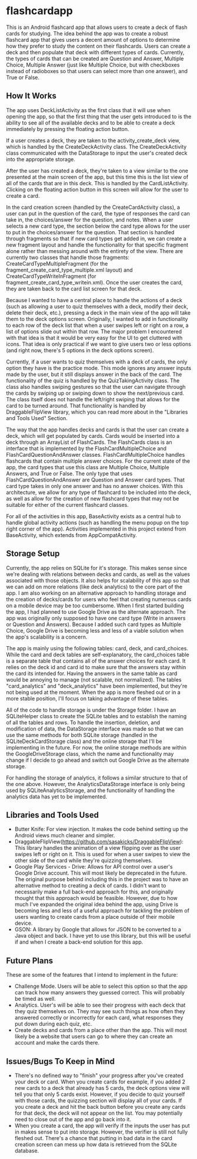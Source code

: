 # flashcardapp
This is an Android flashcard app that allows users to create a deck of flash cards for studying. The idea behind the app was to create a robust flashcard app that gives users a decent amount of options to determine how they prefer to study the content on their flashcards. Users can create a deck and then populate that deck with different types of cards. Currently, the types of cards that can be created are Question and Answer, Multiple Choice, Multiple Answer (just like Multiple Choice, but with checkboxes instead of radioboxes so that users can select more than one answer), and True or False.


## How It Works
The app uses DeckListActivity as the first class that it will use when opening the app, so that the first thing that the user gets introduced to is the ability to see all of the available decks and to be able to create a deck immediately by pressing the floating action button. 

If a user creates a deck, they are taken to the activity_create_deck view, which is handled by the CreateDeckActivity class. The CreateDeckActivity class communicated with the DataStorage to input the user's created deck into the appropriate storage. 

After the user has created a deck, they're taken to a view similar to the one presented at the main screen of the app, but this time this is the list view of all of the cards that are in this deck. This is handled by the CardListActivity. Clicking on the floating action button in this screen will allow for the user to create a card.

In the card creation screen (handled by the CreateCardActivity class), a user can put in the question of the card, the type of responses the card can take in, the choices/answer for the question, and notes. When a user selects a new card type, the section below the card type allows for the user to put in the choices/answer for the question. That section is handled through fragments so that if new card types get added in, we can create a new fragment layout and handle the functionality for that specific fragment alone rather than messing around with the entirety of the view. There are currently two classes that handle those fragments: CreateCardTypeMultipleFragment (for the fragment_create_card_type_multiple.xml layout) and CreateCardTypeWriteInFragment (for fragment_create_card_type_writein.xml). Once the user creates the card, they are taken back to the card list screen for that deck.

Because I wanted to have a central place to handle the actions of a deck (such as allowing a user to quiz themselves with a deck, modify their deck, delete their deck, etc.), pressing a deck in the main view of the app will take them to the deck options screen. Originally, I wanted to add in functionality to each row of the deck list that when a user swipes left or right on a row, a list of options slide out within that row. The major problem I encountered with that idea is that it would be very easy for the UI to get cluttered with icons. That idea is only practical if we want to give users two or less options (and right now, there's 5 options in the deck options screen).

Currently, if a user wants to quiz themselves with a deck of cards, the only option they have is the practice mode. This mode ignores any answer inputs made by the user, but it still displays answer in the back of the card. The functionality of the quiz is handled by the QuizTakingActivity class. The class also handles swiping gestures so that the user can navigate through the cards by swiping up or swiping down to show the next/previous card. The class itself does not handle the left/right swiping that allows for the card to be turned around. That functionality is handled by DraggableFlipView library, which you can read more about in the "Libraries and Tools Used" Section.

The way that the app handles decks and cards is that the user can create a deck, which will get populated by cards. Cards would be inserted into a deck through an ArrayList of FlashCards. The FlashCards class is an interface that is implemented by the FlashCardMultipleChoice and FlashCardQuestionAndAnswer classes. FlashCardMultipleChoice handles flashcards that contain multiple answer choices. For the current state of the app, the card types that use this class are Multiple Choice, Multiple Answers, and True or False. The only type that uses FlashCardQuestionAndAnswer are Question and Answer card types. That card type takes in only one answer and has no answer choices. With this architecture, we allow for any type of flashcard to be included into the deck, as well as allow for the creation of new flashcard types that may not be suitable for either of the current flashcard classes.

For all of the activities in this app, BaseActivity exists as a central hub to handle global activity actions (such as handling the menu popup on the top right corner of the app). Activities implemented in this project extend from BaseActivity, which extends from AppCompatActivity.


## Storage Setup
Currently, the app relies on SQLite for it's storage. This makes sense since we're dealing with relations between decks and cards, as well as the values associated with those objects. It also helps for scalability of this app so that we can add on more relations (like deck analytics) to the core part of the app. I am also working on an alternative approach to handling storage and the creation of decks/cards for users who feel that creating numerous cards on a mobile device may be too cumbersome. When I first started building the app, I had planned to use Google Drive as the alternate approach. The app was originally only supposed to have one card type (Write in answers or Question and Answers). Because I added such card types as Multiple Choice, Google Drive is becoming less and less of a viable solution when the app's scalability is a concern.

The app is mainly using the following tables: card, deck, and card_choices. While the card and deck tables are self-explanatory, the card_choices table is a separate table that contains all of the answer choices for each card. It relies on the deck id and card id to make sure that the answers stay within the card its intended for. Having the answers in the same table as card would be annoying to manage (not scalable, not normalized). The tables "card_analytics" and "deck_analytics" have been implemented, but they're not being used at the moment. When the app is more fleshed out or in a more stable position, I'll focus on taking advantage of these tables.

All of the code to handle storage is under the Storage folder. I have an SQLiteHelper class to create the SQLite tables and to establish the naming of all the tables and rows. To handle the insertion, deletion, and modification of data, the DataStorage interface was made so that we can use the same methods for both SQLite storage (handled in the SQLiteDeckCardStorage class) and the online storage that I'll be implementing in the future. For now, the online storage methods are within the GoogleDriveStorage class, which the name and functionality may change if I decide to go ahead and switch out Google Drive as the alternate storage. 

For handling the storage of analytics, it follows a similar  structure to that of the one above. However, the AnalyticsDataStorage interface is only being used by SQLiteAnalyticsStorage, and the functionality of handling the analytics data has yet to be implemented.


## Libraries and Tools Used
- Butter Knife: For view injection. It makes the code behind setting up the Android views much cleaner and simpler. 
- DraggableFlipView(https://github.com/sasakicks/DraggableFlipView): This library handles the animation of a view flipping over as the user swipes left or right on it. This is used for when a user swipes to view the other side of the card while they're quizzing themselves.
- Google Play Services - Drive: Allows for API control over a user's Google Drive account. This will most likely be deprecated in the future. The original purpose behind including this in the project was to have an alternative method to creating a deck of cards. I didn't want to necessarily make a full back-end approach for this, and originally thought that this approach would be feasible. However, due to how much I've expanded the original idea behind the app, using Drive is becoming less and less of a useful approach for tackling the problem of users wanting to create cards from a place outside of their mobile device.
- GSON: A library by Google that allows for JSON to be converted to a Java object and back. I have yet to use this library, but this will be useful if and when I create a back-end solution for this app.


## Future Plans
These are some of the features that I intend to implement in the future:
- Challenge Mode. Users will be able to select this option so that the app can track how many answers they guessed correct. This will probably be timed as well.
- Analytics. User's will be able to see their progress with each deck that they quiz themselves on. They may see such things as how often they answered correctly or incorrectly for each card, what responses they put down during each quiz, etc.
- Create decks and cards from a place other than the app. This will most likely be a website that users can go to where they can create an account and make the cards there.


## Issues/Bugs To Keep in Mind
- There's no defined way to "finish" your progress after you've created your deck or card. When you create cards for example, if you added 2 new cards to a deck that already has 5 cards, the deck options view will tell you that only 5 cards exist. However, if you decide to quiz yourself with those cards, the quizzing section will display all of your cards. If you create a deck and hit the back button before you create any cards for that deck, the deck will not appear on the list. You may potentially need to close out of the app and go back into it. 
- When you create a card, the app will verify if the inputs the user has put in makes sense to put into storage. However, the verifier is still not fully fleshed out. There's a chance that putting in bad data in the card creation screen can mess up how data is retrieved from the SQLite database.